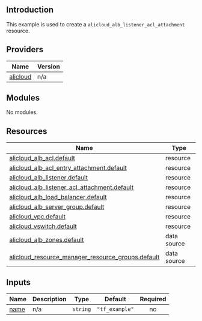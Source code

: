 ## Introduction

This example is used to create a `alicloud_alb_listener_acl_attachment` resource.

<!-- BEGIN_TF_DOCS -->
## Providers

| Name | Version |
|------|---------|
| <a name="provider_alicloud"></a> [alicloud](#provider\_alicloud) | n/a |

## Modules

No modules.

## Resources

| Name | Type |
|------|------|
| [alicloud_alb_acl.default](https://registry.terraform.io/providers/aliyun/alicloud/latest/docs/resources/alb_acl) | resource |
| [alicloud_alb_acl_entry_attachment.default](https://registry.terraform.io/providers/aliyun/alicloud/latest/docs/resources/alb_acl_entry_attachment) | resource |
| [alicloud_alb_listener.default](https://registry.terraform.io/providers/aliyun/alicloud/latest/docs/resources/alb_listener) | resource |
| [alicloud_alb_listener_acl_attachment.default](https://registry.terraform.io/providers/aliyun/alicloud/latest/docs/resources/alb_listener_acl_attachment) | resource |
| [alicloud_alb_load_balancer.default](https://registry.terraform.io/providers/aliyun/alicloud/latest/docs/resources/alb_load_balancer) | resource |
| [alicloud_alb_server_group.default](https://registry.terraform.io/providers/aliyun/alicloud/latest/docs/resources/alb_server_group) | resource |
| [alicloud_vpc.default](https://registry.terraform.io/providers/aliyun/alicloud/latest/docs/resources/vpc) | resource |
| [alicloud_vswitch.default](https://registry.terraform.io/providers/aliyun/alicloud/latest/docs/resources/vswitch) | resource |
| [alicloud_alb_zones.default](https://registry.terraform.io/providers/aliyun/alicloud/latest/docs/data-sources/alb_zones) | data source |
| [alicloud_resource_manager_resource_groups.default](https://registry.terraform.io/providers/aliyun/alicloud/latest/docs/data-sources/resource_manager_resource_groups) | data source |

## Inputs

| Name | Description | Type | Default | Required |
|------|-------------|------|---------|:--------:|
| <a name="input_name"></a> [name](#input\_name) | n/a | `string` | `"tf_example"` | no |
<!-- END_TF_DOCS -->    